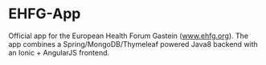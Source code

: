 EHFG-App
========

Official app for the European Health Forum Gastein (www.ehfg.org).
The app combines a Spring/MongoDB/Thymeleaf powered Java8 backend with an Ionic + AngularJS frontend.
